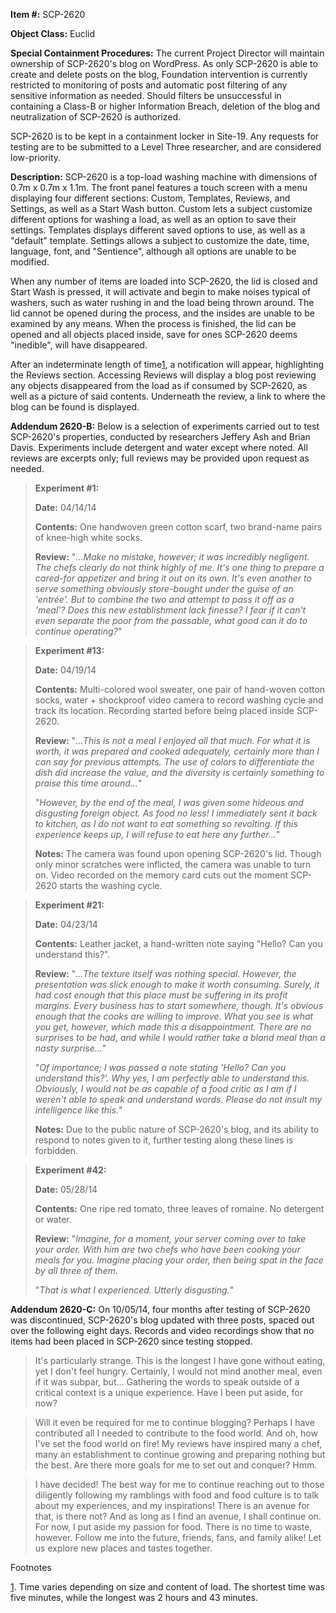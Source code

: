 **Item #:** SCP-2620

**Object Class:** Euclid

**Special Containment Procedures:** The current Project Director will maintain ownership of SCP-2620's blog on WordPress. As only SCP-2620 is able to create and delete posts on the blog, Foundation intervention is currently restricted to monitoring of posts and automatic post filtering of any sensitive information as needed. Should filters be unsuccessful in containing a Class-B or higher Information Breach, deletion of the blog and neutralization of SCP-2620 is authorized.

SCP-2620 is to be kept in a containment locker in Site-19. Any requests for testing are to be submitted to a Level Three researcher, and are considered low-priority.

**Description:** SCP-2620 is a top-load washing machine with dimensions of 0.7m x 0.7m x 1.1m. The front panel features a touch screen with a menu displaying four different sections: Custom, Templates, Reviews, and Settings, as well as a Start Wash button. Custom lets a subject customize different options for washing a load, as well as an option to save their settings. Templates displays different saved options to use, as well as a "default" template. Settings allows a subject to customize the date, time, language, font, and "Sentience", although all options are unable to be modified.

When any number of items are loaded into SCP-2620, the lid is closed and Start Wash is pressed, it will activate and begin to make noises typical of washers, such as water rushing in and the load being thrown around. The lid cannot be opened during the process, and the insides are unable to be examined by any means. When the process is finished, the lid can be opened and all objects placed inside, save for ones SCP-2620 deems "inedible", will have disappeared.

After an indeterminate length of time[1](javascript:;), a notification will appear, highlighting the Reviews section. Accessing Reviews will display a blog post reviewing any objects disappeared from the load as if consumed by SCP-2620, as well as a picture of said contents. Underneath the review, a link to where the blog can be found is displayed.

**Addendum 2620-B:** Below is a selection of experiments carried out to test SCP-2620's properties, conducted by researchers Jeffery Ash and Brian Davis. Experiments include detergent and water except where noted. All reviews are excerpts only; full reviews may be provided upon request as needed.

> **Experiment #1:**
> 
> **Date:** 04/14/14
> 
> **Contents:** One handwoven green cotton scarf, two brand-name pairs of knee-high white socks.
> 
> **Review:** "_…Make no mistake, however; it was incredibly negligent. The chefs clearly do not think highly of me. It's one thing to prepare a cared-for appetizer and bring it out on its own. It's even another to serve something obviously store-bought under the guise of an 'entrée'. But to combine the two and attempt to pass it off as a 'meal'? Does this new establishment lack finesse? I fear if it can't even separate the poor from the passable, what good can it do to continue operating?_"

> **Experiment #13:**
> 
> **Date:** 04/19/14
> 
> **Contents:** Multi-colored wool sweater, one pair of hand-woven cotton socks, water + shockproof video camera to record washing cycle and track its location. Recording started before being placed inside SCP-2620.
> 
> **Review:** "_…This is not a meal I enjoyed all that much. For what it is worth, it was prepared and cooked adequately, certainly more than I can say for previous attempts. The use of colors to differentiate the dish did increase the value, and the diversity is certainly something to praise this time around…_"
> 
> "_However, by the end of the meal, I was given some hideous and disgusting foreign object. As food no less! I immediately sent it back to kitchen, as I do not want to eat something so revolting. If this experience keeps up, I will refuse to eat here any further…_"
> 
> **Notes:** The camera was found upon opening SCP-2620's lid. Though only minor scratches were inflicted, the camera was unable to turn on. Video recorded on the memory card cuts out the moment SCP-2620 starts the washing cycle.

> **Experiment #21:**
> 
> **Date:** 04/23/14
> 
> **Contents:** Leather jacket, a hand-written note saying "Hello? Can you understand this?".
> 
> **Review:** "_…The texture itself was nothing special. However, the presentation was slick enough to make it worth consuming. Surely, it had cost enough that this place must be suffering in its profit margins. Every business has to start somewhere, though. It's obvious enough that the cooks are willing to improve. What you see is what you get, however, which made this a disappointment. There are no surprises to be had, and while I would rather take a bland meal than a nasty surprise…_"
> 
> "_Of importance; I was passed a note stating 'Hello? Can you understand this?'. Why yes, I am perfectly able to understand this. Obviously, I would not be as capable of a food critic as I am if I weren't able to speak and understand words. Please do not insult my intelligence like this._"
> 
> **Notes:** Due to the public nature of SCP-2620's blog, and its ability to respond to notes given to it, further testing along these lines is forbidden.

> **Experiment #42:**
> 
> **Date:** 05/28/14
> 
> **Contents:** One ripe red tomato, three leaves of romaine. No detergent or water.
> 
> **Review:** "_Imagine, for a moment, your server coming over to take your order. With him are two chefs who have been cooking your meals for you. Imagine placing your order, then being spat in the face by all three of them._
> 
> "_That is what I experienced. Utterly disgusting._"

**Addendum 2620-C:** On 10/05/14, four months after testing of SCP-2620 was discontinued, SCP-2620's blog updated with three posts, spaced out over the following eight days. Records and video recordings show that no items had been placed in SCP-2620 since testing stopped.

> It's particularly strange. This is the longest I have gone without eating, yet I don't feel hungry. Certainly, I would not mind another meal, even if it was subpar, but… Gathering the words to speak outside of a critical context is a unique experience. Have I been put aside, for now?

> Will it even be required for me to continue blogging? Perhaps I have contributed all I needed to contribute to the food world. And oh, how I've set the food world on fire! My reviews have inspired many a chef, many an establishment to continue growing and preparing nothing but the best. Are there more goals for me to set out and conquer? Hmm.

> I have decided! The best way for me to continue reaching out to those diligently following my ramblings with food and food culture is to talk about my experiences, and my inspirations! There is an avenue for that, is there not? And as long as I find an avenue, I shall continue on. For now, I put aside my passion for food. There is no time to waste, however. Follow me into the future, friends, fans, and family alike! Let us explore new places and tastes together.

Footnotes

[1](javascript:;). Time varies depending on size and content of load. The shortest time was five minutes, while the longest was 2 hours and 43 minutes.